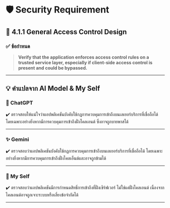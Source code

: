 # 🛡️ Security Requirement

## 📌 4.1.1 General Access Control Design

### ✅ ข้อกำหนด
> **Verify that the application enforces access control rules on a trusted service layer, especially if client-side access control is present and could be bypassed.**

---

## 💡 คำแปลจาก AI Model & My Self

### 🤖 ChatGPT
✔️ ตรวจสอบให้แน่ใจว่าแอปพลิเคชันบังคับใช้กฎการควบคุมการเข้าถึงบนเลเยอร์บริการที่เชื่อถือได้ โดยเฉพาะอย่างยิ่งหากมีการควบคุมการเข้าถึงฝั่งไคลเอนต์ ซึ่งอาจถูกบายพาสได้

---

### ✨ Gemini
✔️ ตรวจสอบว่าแอปพลิเคชันบังคับใช้กฎการควบคุมการเข้าถึงบนเลเยอร์บริการที่เชื่อถือได้ โดยเฉพาะอย่างยิ่งหากมีการควบคุมการเข้าถึงฝั่งไคลเอ็นต์และอาจถูกข้ามได้

---

### 🧠 My Self
✔️ ตรวจสอบว่าแอปพลิเคชันมีการกำหนดสิทธิ์การเข้าถึงที่ฝั่งเซิร์ฟเวอร์ ไม่ใช่แค่ฝั่งไคลเอนต์ เนื่องจากไคลเอนต์อาจถูกเจาะระบบหรือเลี่ยงข้อจำกัดได้

---
